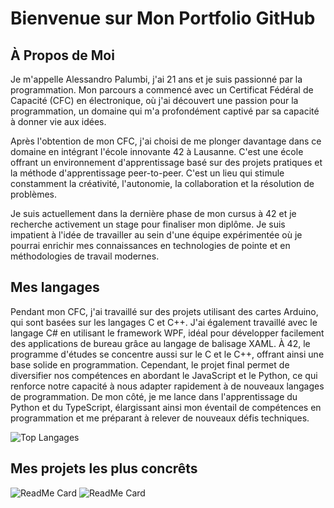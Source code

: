 # Bienvenue sur Mon Portfolio GitHub

## À Propos de Moi
Je m'appelle Alessandro Palumbi, j'ai 21 ans et je suis passionné par la programmation. Mon parcours a commencé avec un Certificat Fédéral de Capacité (CFC) en électronique, où j'ai découvert une passion pour la programmation, un domaine qui m'a profondément captivé par sa capacité à donner vie aux idées.

Après l'obtention de mon CFC, j'ai choisi de me plonger davantage dans ce domaine en intégrant l'école innovante 42 à Lausanne. C'est une école offrant un environnement d'apprentissage basé sur des projets pratiques et la méthode d'apprentissage peer-to-peer. C'est un lieu qui stimule constamment la créativité, l'autonomie, la collaboration et la résolution de problèmes.

Je suis actuellement dans la dernière phase de mon cursus à 42 et je recherche activement un stage pour finaliser mon diplôme. Je suis impatient à l'idée de travailler au sein d'une équipe expérimentée où je pourrai enrichir mes connaissances en technologies de pointe et en méthodologies de travail modernes.

## Mes langages
Pendant mon CFC, j'ai travaillé sur des projets utilisant des cartes Arduino, qui sont basées sur les langages C et C++. J'ai également travaillé avec le langage C# en utilisant le framework WPF, idéal pour développer facilement des applications de bureau grâce au langage de balisage XAML. À 42, le programme d'études se concentre aussi sur le C et le C++, offrant ainsi une base solide en programmation. Cependant, le projet final permet de diversifier nos compétences en abordant le JavaScript et le Python, ce qui renforce notre capacité à nous adapter rapidement à de nouveaux langages de programmation.
De mon côté, je me lance dans l'apprentissage du Python et du TypeScript, élargissant ainsi mon éventail de compétences en programmation et me préparant à relever de nouveaux défis techniques.

![Top Langages](https://github-readme-stats.vercel.app/api/top-langs/?username=Alesspal&layout=compact)

## Mes projets les plus concrêts

![ReadMe Card](https://github-readme-stats.vercel.app/api/pin/?username=Alesspal&repo=miniRT)
![ReadMe Card](https://github-readme-stats.vercel.app/api/pin/?username=Alesspal&repo=Pixobot)

<!--
## Mes Projets
- [Nom du Projet](Lien vers le Projet) - Description brève du projet.
- ![Image du Projet](Lien vers une image/GIF du projet)

## Contactez-Moi
- LinkedIn: [Votre LinkedIn](Votre lien LinkedIn)
- Email: [Votre Email](mailto:votre.email@example.com)
-->
<!--
**Alesspal/Alesspal** is a ✨ _special_ ✨ repository because its `README.md` (this file) appears on your GitHub profile.

Here are some ideas to get you started:

- 🔭 I’m currently working on ...
- 🌱 I’m currently learning ...
- 👯 I’m looking to collaborate on ...
- 🤔 I’m looking for help with ...
- 💬 Ask me about ...
- 📫 How to reach me: ...
- 😄 Pronouns: ...
- ⚡ Fun fact: ...
-->
